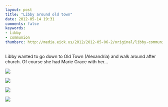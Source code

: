 ```yaml
---
layout: post
title: "Libby around old town"
date: 2012-05-14 19:31
comments: false
keywords: 
- Libby
- communion
thumbsrc: http://media.eick.us/2012/2012-05-06-2/original/libby-communion-7.jpg
---
```

Libby wanted to go down to Old Town (Alexandria) and walk around after church.  Of course she had Marie Grace with her...



![](http://media.eick.us/media/photographs/2012/2012-05-06-2/libby-communion-5.jpg)




![](http://media.eick.us/media/photographs/2012/2012-05-06-2/libby-communion-6.jpg)




![](http://media.eick.us/media/photographs/2012/2012-05-06-2/libby-communion-7.jpg)




![](http://media.eick.us/media/photographs/2012/2012-05-06-2/libby-communion-8.jpg)


